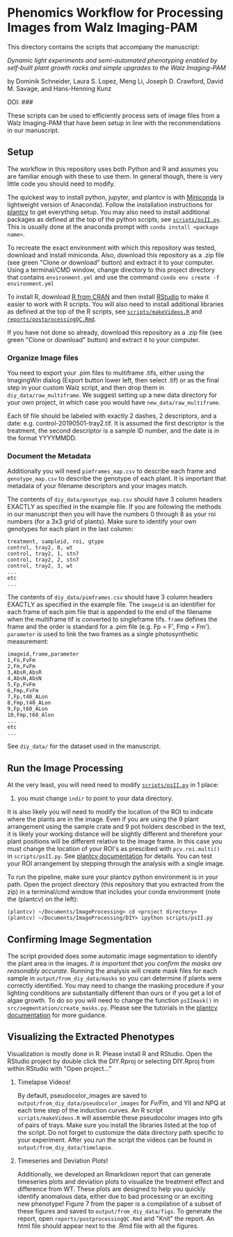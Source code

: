 # Phenomics Workflow for Processing Images from Walz Imaging-PAM
This directory contains the scripts that accompany the manuscript: 

*Dynamic light experiments and semi-automated phenotyping enabled by self-built plant growth racks and simple upgrades to the Walz Imaging-PAM*

by Dominik Schneider, Laura S. Lopez, Meng Li, Joseph D. Crawford, David M. Savage, and Hans-Henning Kunz

DOI: ###

These scripts can be used to efficiently process sets of image files from a Walz Imaging-PAM that have been setup in line with the recommendations in our manuscript.

## Setup

The workflow in this repository uses both Python and R and assumes you are familiar enough with these to use them. In general though, there is very little code you should need to modify.

The quickest way to install python, jupyter, and plantcv is with [Miniconda](https://docs.conda.io/en/latest/miniconda.html) (a lightweight version of Anaconda). Follow the installation instructions for [plantcv](https://plantcv.readthedocs.io/en/stable/installation/) to get everything setup. You may also need to install additional packages as defined at the top of the python scripts, see [`scripts/psII.py`](scripts/psII.py). This is usually done at the anaconda prompt with `conda install <package name>`.

To recreate the exact environment with which this repository was tested, download and install miniconda. Also, download this repository as a .zip file (see green "Clone or download" button) and extract it to your computer. Using a terminal/CMD window, change directory to this project directory that contains `environment.yml` and use the command `conda env create -f environment.yml`

To install R, download [R from CRAN](https://www.r-project.org/) and then install [RStudio](https://www.rstudio.com/) to make it easier to work with R scripts. You will also need to install additional libraries as defined at the top of the R scripts, see [`scripts/makeVideos.R`](scripts/makeVideos.py) and [`reports/postprocessingQC.Rmd`](reports/postprocessingQC.Rmd). 

If you have not done so already, download this repository as a .zip file (see green "Clone or download" button) and extract it to your computer.

### Organize Image files
You need to export your .pim files to multiframe .tifs, either using the ImagingWin dialog (Export button lower left, then select .tif) or as the final step in your custom Walz script, and then drop them in `diy_data/raw_multiframe`. We suggest setting up a new data directory for your own project, in which case you would have `new_data/raw_multiframe`.

Each tif file should be labeled with exactly 2 dashes, 2 descriptors, and a date: e.g. control-20190501-tray2.tif. It is assumed the first descriptor is the treatment, the second descriptor is a sample ID number, and the date is in the format YYYYMMDD.

### Document the Metadata

Additionally you will need `pimframes_map.csv` to describe each frame and `genotype_map.csv` to describe the genotype of each plant. It is important that metadata of your filename descriptors and your images match.

The contents of `diy_data/genotype_map.csv` should have 3 column headers EXACTLY as specified in the example file. If you are following the methods in our manuscript then you will have the numbers 0 through 8 as your roi numbers (for a 3x3 grid of plants). Make sure to identify your own genotypes for each plant in the last column:

```
treatment, sampleid, roi, gtype
control, tray2, 0, wt
control, tray2, 1, stn7
control, tray2, 2, stn7
control, tray2, 3, wt
...
etc
...

```

The contents of `diy_data/pimframes.csv` should have 3 column headers EXACTLY as specified in the example file. The `imageid` is an identifier for each frame of each pim file that is appended to the end of the filename when the multiframe tif is converted to singleframe tifs. `frame` defines the frame and the order is standard for a .pim file (e.g. Fp = F', Fmp = Fm'). `parameter` is used to link the two frames as a single photosynthetic measurement:

```
imageid,frame,parameter
1,Fo,FvFm
2,Fm,FvFm
3,AbsR,AbsR
4,AbsN,AbsN
5,Fp,FvFm
6,Fmp,FvFm
7,Fp,t40_ALon
8,Fmp,t40_ALon
9,Fp,t60_ALon
10,Fmp,t60_Alon
...
etc
...
```

See `diy_data/` for the dataset used in the manuscript.

## Run the Image Processing

At the very least, you will need need to modify [`scripts/psII.py`](scripts/psII.py) in 1 place:
1. you must change `indir` to point to your data directory.

It is also likely you will need to modify the location of the ROI to indicate where the plants are in the image. Even if you are using the 9 plant arrangement using the sample crate and 9 pot holders described in the text, it is likely your working distance will be slightly different and therefore your plant positions will be different relative to the image frame. In this case you must change the location of your ROI's as prescibed with `pcv.roi.multi()` in `scripts/psII.py`. See [plantcv documentation](https://plantcv.readthedocs.io/en/stable/roi_multi/) for details. You can test your ROI arrangement by stepping through the analysis with a single image.

To run the pipeline, make sure your plantcv python environment is in your path. Open the project directory (this repository that you extracted from the zip) in a terminal/cmd window that includes your conda environment (note the (plantcv) on the left):

```
(plantcv) ~/Documents/ImageProcessing> cd <project directory>
(plantcv) ~/Documents/ImageProcessing/DIY> ipython scripts/psII.py
```

## Confirming Image Segmentation

The script provided does some automatic image segmentation to identify the plant area in the images. *It is important that you confirm the masks are reasonably accurate*. Running the analysis will create mask files for each sample in `output/from_diy_data/masks` so you can determine if plants were correctly identified. You may need to change the masking procedure if your lighting conditions are substantially different than ours or if you get a lot of algae growth. To do so you will need to change the function `psIImask()` in `src/segmentation/create_masks.py`. Please see the tutorials in the [plantcv documentation](https://plantcv.readthedocs.io/en/stable/psII_tutorial/) for more guidance.

## Visualizing the Extracted Phenotypes

Visualization is mostly done in R. Please install R and RStudio. Open the RStudio project by double click the DIY.Rproj or selecting DIY.Rproj from within RStudio with "Open project..."

1. Timelapse Videos!
   
   By default, pseudocolor_images are saved to `output/from_diy_data/pseudocolor_images` for *Fv/Fm*, and YII and NPQ at each time step of the induction curves. An R script `scripts/makeVideos.R` will assemble these pseudocolor images into gifs of pairs of trays. Make sure you install the libraries listed at the top of the script. Do not forget to customize the data directory path specific to your experiment. After you run the script the videos can be found in `output/from_diy_data/timelapse`.

2. Timeseries and Deviation Plots!
    
    Additionally, we developed an Rmarkdown report that can generate timeseries plots and deviation plots to visualize the treatment effect and difference from WT. These plots are designed to help you quickly identify anomalous data, either due to bad processing or an exciting new phenotype! Figure 7 from the paper is a compilation of a subset of these figures and saved to `output/from_diy_data/figs`. To generate the report, open `reports/postprocessingQC.Rmd` and "Knit" the report. An html file should appear next to the .Rmd file with all the figures.

